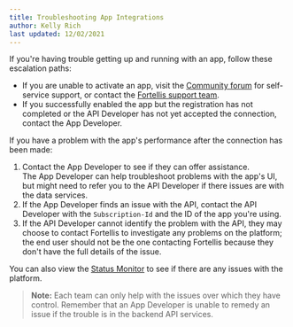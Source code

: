 ```yaml
---
title: Troubleshooting App Integrations
author: Kelly Rich
last updated: 12/02/2021
---
```


If you're having trouble getting up and running with an app, follow these escalation paths:

* If you are unable to activate an app, visit the [Community forum]($[communityUrl]) for self-service support, or contact the [Fortellis support team](https://fortellis.io/contact-us).
* If you successfully enabled the app but the registration has not completed or the API Developer has not yet accepted the connection, contact the App Developer.

If you have a problem with the app's performance after the connection has been made:

1. Contact the App Developer to see if they can offer assistance.  
    The App Developer can help troubleshoot problems with the app's UI, but might need to refer you to the API Developer if there issues are with the data services.
1. If the App Developer finds an issue with the API, contact the API Developer with the `Subscription-Id` and the ID of the app you're using.
1. If the API Developer cannot identify the problem with the API, they may choose to contact Fortellis to investigate any problems on the platform; the end user should not be the one contacting Fortellis because they don't have the full details of the issue.

You can also view the [Status Monitor](https://status.fortellis.io/) to see if there are any issues with the platform.

> **Note:** Each team can only help with the issues over which they have control. Remember that an App Developer is unable to remedy an issue if the trouble is in the backend API services.
